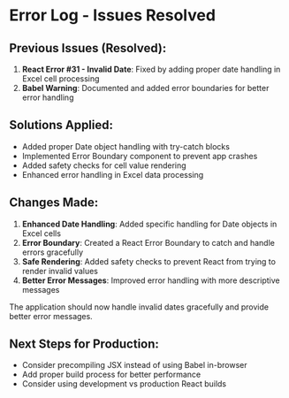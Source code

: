 # Error Log - Issues Resolved

## Previous Issues (Resolved):
1. **React Error #31 - Invalid Date**: Fixed by adding proper date handling in Excel cell processing
2. **Babel Warning**: Documented and added error boundaries for better error handling

## Solutions Applied:
- Added proper Date object handling with try-catch blocks
- Implemented Error Boundary component to prevent app crashes
- Added safety checks for cell value rendering
- Enhanced error handling in Excel data processing

## Changes Made:
1. **Enhanced Date Handling**: Added specific handling for Date objects in Excel cells
2. **Error Boundary**: Created a React Error Boundary to catch and handle errors gracefully
3. **Safe Rendering**: Added safety checks to prevent React from trying to render invalid values
4. **Better Error Messages**: Improved error handling with more descriptive messages

The application should now handle invalid dates gracefully and provide better error messages.

## Next Steps for Production:
- Consider precompiling JSX instead of using Babel in-browser
- Add proper build process for better performance
- Consider using development vs production React builds
